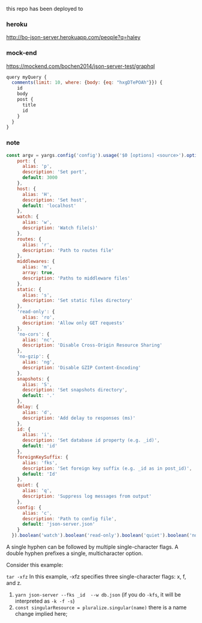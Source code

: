 this repo has been deployed to 

### heroku
http://bo-json-server.herokuapp.com/people?q=haley

### mock-end
https://mockend.com/bochen2014/json-server-test/graphql

```js
query myQuery {
  comments(limit: 10, where: {body: {eq: "hxgDTePOAh"}}) {
    id
    body
    post {
      title
      id
    }
  }
}
```

### note

```js
const argv = yargs.config('config').usage('$0 [options] <source>').options({
    port: {
      alias: 'p',
      description: 'Set port',
      default: 3000
    },
    host: {
      alias: 'H',
      description: 'Set host',
      default: 'localhost'
    },
    watch: {
      alias: 'w',
      description: 'Watch file(s)'
    },
    routes: {
      alias: 'r',
      description: 'Path to routes file'
    },
    middlewares: {
      alias: 'm',
      array: true,
      description: 'Paths to middleware files'
    },
    static: {
      alias: 's',
      description: 'Set static files directory'
    },
    'read-only': {
      alias: 'ro',
      description: 'Allow only GET requests'
    },
    'no-cors': {
      alias: 'nc',
      description: 'Disable Cross-Origin Resource Sharing'
    },
    'no-gzip': {
      alias: 'ng',
      description: 'Disable GZIP Content-Encoding'
    },
    snapshots: {
      alias: 'S',
      description: 'Set snapshots directory',
      default: '.'
    },
    delay: {
      alias: 'd',
      description: 'Add delay to responses (ms)'
    },
    id: {
      alias: 'i',
      description: 'Set database id property (e.g. _id)',
      default: 'id'
    },
    foreignKeySuffix: {
      alias: 'fks',
      description: 'Set foreign key suffix (e.g. _id as in post_id)',
      default: 'Id'
    },
    quiet: {
      alias: 'q',
      description: 'Suppress log messages from output'
    },
    config: {
      alias: 'c',
      description: 'Path to config file',
      default: 'json-server.json'
    }
  }).boolean('watch').boolean('read-only').boolean('quiet').boolean('no-cors').boolean('no-gzip').help('help').alias('help', 'h')

  ```

A single hyphen can be followed by multiple single-character flags. A double hyphen prefixes a single, multicharacter option.

Consider this example:

`tar -xfz`
In this example, -xfz specifies three single-character flags: x, f, and z.


  1. `yarn json-server --fks _id  --w db.json` (if you do `-kfs`, it will be interpreted as `-k -f -s`)
  1. `const singularResource = pluralize.singular(name)` there is a name change implied here;
